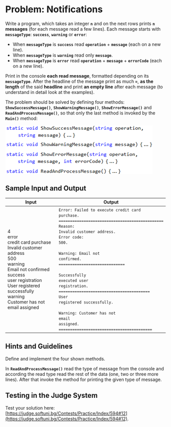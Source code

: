 # Problem: Notifications

Write a program, which takes an integer **`n`** and on the next rows prints **`n`** **messages** (for each message read a few lines). Each message starts with **`messageType`**: **`success`**, **`warning`** or **`error`**:
   - When **`messageType`** is **`success`** read **`operation`** + **`message`** (each on a new line).
   - When **`messageType`** is **`warning`** read only **`message`**.
   - When **`messageType`** is **`error`** read **`operation`** + **`message`** + **`errorCode`** (each on a new line).

Print in the console **each read message**, formatted depending on its **`messageType`**. After the headline of the message print as much **`=`**, **as the length** of the said **headline** and print **an empty line** after each message (to understand in detail look at the examples). 

The problem should be solved by defining four methods: **`ShowSuccessMessage()`**, **`ShowWarningMessage()`**, **`ShowErrorMessage()`** and **`ReadAndProcessMessage()`**, so that only the last method is invoked by the **`Main()`** method:

![](/assets/chapter-10-images/23.Notifications-01.png)

## Sample Input and Output

| Input | Output |
| --- | --- |
|4<br>error<br>credit card purchase<br>Invalid customer address<br>500<br>warning<br>Email not confirmed<br>success<br>user registration<br>User registered successfully<br>warning<br>Customer has not email assigned|<code>Error: Failed to execute credit card purchase.</code><br><code>==============================================</code><br><code>Reason: Invalid customer address.</code><br><code>Error code: 500.</code><br><br><code>Warning: Email not confirmed.</code><br><code>=============================</code><br><br><code>Successfully executed user registration.</code><br><code>========================================</code><br><code>User registered successfully.</code><br><br><code>Warning: Customer has not email assigned.</code><br><code>=========================================</code>|

## Hints and Guidelines

Define and implement the four shown methods.

In **`ReadAndProcessMessage()`** read the type of message from the console and according the read type read the rest of the data (one, two or three more lines). After that invoke the method for printing the given type of message.

## Testing in the Judge System

Test your solution here: [https://judge.softuni.bg/Contests/Practice/Index/594#12](https://judge.softuni.bg/Contests/Practice/Index/594#12).